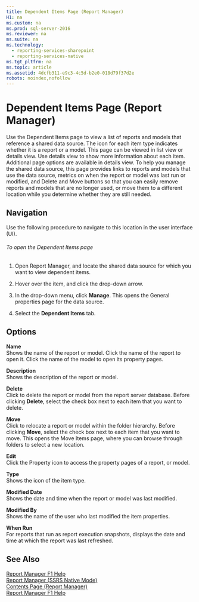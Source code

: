 ```yaml
---
title: Dependent Items Page (Report Manager)
H1: na
ms.custom: na
ms.prod: sql-server-2016
ms.reviewer: na
ms.suite: na
ms.technology: 
  - reporting-services-sharepoint
  - reporting-services-native
ms.tgt_pltfrm: na
ms.topic: article
ms.assetid: 4dcfb311-e9c3-4c5d-b2e0-018d79f37d2e
robots: noindex,nofollow
---
```

# Dependent Items Page (Report Manager)
  Use the Dependent Items page to view a list of reports and models that reference a shared data source. The icon for each item type indicates whether it is a report or a model. This page can be viewed in list view or details view. Use details view to show more information about each item. Additional page options are available in details view. To help you manage the shared data source, this page provides links to reports and models that use the data source, metrics on when the report or model was last run or modified, and Delete and Move buttons so that you can easily remove reports and models that are no longer used, or move them to a different location while you determine whether they are still needed.  
  
## Navigation  
 Use the following procedure to navigate to this location in the user interface \(UI\).  
  
###### To open the Dependent Items page  
  
1.  Open Report Manager, and locate the shared data source for which you want to view dependent items.  
  
2.  Hover over the item, and click the drop\-down arrow.  
  
3.  In the drop\-down menu, click **Manage**. This opens the General properties page for the data source.  
  
4.  Select the **Dependent Items** tab.  
  
## Options  
 **Name**  
 Shows the name of the report or model. Click the name of the report to open it. Click the name of the model to open its property pages.  
  
 **Description**  
 Shows the description of the report or model.  
  
 **Delete**  
 Click to delete the report or model from the report server database. Before clicking **Delete**, select the check box next to each item that you want to delete.  
  
 **Move**  
 Click to relocate a report or model within the folder hierarchy. Before clicking **Move**, select the check box next to each item that you want to move. This opens the Move Items page, where you can browse through folders to select a new location.  
  
 **Edit**  
 Click the Property icon to access the property pages of a report, or model.  
  
 **Type**  
 Shows the icon of the item type.  
  
 **Modified Date**  
 Shows the date and time when the report or model was last modified.  
  
 **Modified By**  
 Shows the name of the user who last modified the item properties.  
  
 **When Run**  
 For reports that run as report execution snapshots, displays the date and time at which the report was last refreshed.  
  
## See Also  
 [Report Manager F1 Help](../../Topics/TopicNameNotContainA/Report-Manager-F1-Help.md)   
 [Report Manager  &#40;SSRS Native Mode&#41;](../../Topics/TopicNameNotContainA/Report-Manager---SSRS-Native-Mode-.md)   
 [Contents Page &#40;Report Manager&#41;](../../Topics/TopicNameNotContainA/Contents-Page--Report-Manager-.md)   
 [Report Manager F1 Help](../../Topics/TopicNameNotContainA/Report-Manager-F1-Help.md)  
  
  